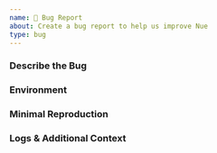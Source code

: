 ```yaml
---
name: 🐞 Bug Report
about: Create a bug report to help us improve Nue
type: bug
---
```


<!-- Please search to see if an issue or discussion already exists for the bug you encountered -->

### Describe the Bug
<!-- Describe current and expected behavior -->

### Environment
<!--
Example:
- OS: Windows / Mac / Linux
- Nuekit version & JS runtime: `nue --version`
-->

### Minimal Reproduction
<!-- Please provide a minimal reproduction (e.g. GitHub repo, code snippets, ...) or simple steps to reproduce the bug -->

### Logs & Additional Context
<!-- Add additional information like logs or other related information -->
